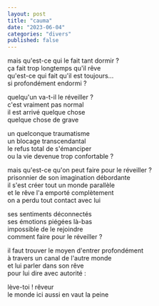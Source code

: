 ```yaml
---
layout: post
title: "cauma"
date: "2023-06-04"
categories: "divers"
published: false
---
```


mais qu'est-ce qui le fait tant dormir ?  
ça fait trop longtemps qu'il rêve  
qu'est-ce qui fait qu'il est toujours...  
si profondément endormi ?  

quelqu'un va-t-il le réveiller ?  
c'est vraiment pas normal  
il est arrivé quelque chose  
quelque chose de grave  

un quelconque traumatisme  
un blocage transcendantal  
le refus total de s'émanciper  
ou la vie devenue trop confortable ?  

mais qu'est-ce qu'on peut faire pour le réveiller ?  
prisonnier de son imagination débordante  
il s'est créer tout un monde parallèle  
et le rêve l'a emporté complètement  
on a perdu tout contact avec lui  

ses sentiments déconnectés  
ses émotions piégées là-bas  
impossible de le rejoindre  
comment faire pour le réveiller ?  

il faut trouver le moyen d'entrer profondément  
à travers un canal de l'autre monde  
et lui parler dans son rêve  
pour lui dire avec autorité :  

lève-toi ! rêveur  
le monde ici aussi en vaut la peine  
